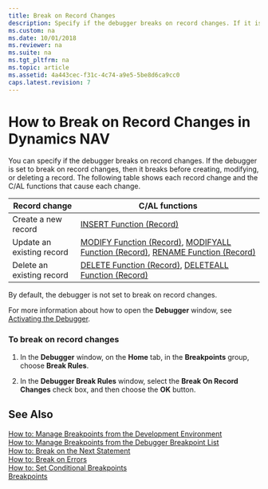 ```yaml
---
title: Break on Record Changes
description: Specify if the debugger breaks on record changes. If it is set to break on record changes, then it breaks before creating, modifying, or deleting a record.
ms.custom: na
ms.date: 10/01/2018
ms.reviewer: na
ms.suite: na
ms.tgt_pltfrm: na
ms.topic: article
ms.assetid: 4a443cec-f31c-4c74-a9e5-5be8d6ca9cc0
caps.latest.revision: 7
---
```

# How to Break on Record Changes in Dynamics NAV
You can specify if the debugger breaks on record changes. If the debugger is set to break on record changes, then it breaks before creating, modifying, or deleting a record. The following table shows each record change and the C/AL functions that cause each change.  
  
|Record change|C/AL functions|  
|-------------------|---------------------|  
|Create a new record|[INSERT Function \(Record\)](INSERT-Function--Record-.md)|  
|Update an existing record|[MODIFY Function \(Record\)](MODIFY-Function--Record-.md), [MODIFYALL Function \(Record\)](MODIFYALL-Function--Record-.md), [RENAME Function \(Record\)](RENAME-Function--Record-.md)|  
|Delete an existing record|[DELETE Function \(Record\)](DELETE-Function--Record-.md), [DELETEALL Function \(Record\)](DELETEALL-Function--Record-.md)|  
  
 By default, the debugger is not set to break on record changes.  
  
 For more information about how to open the **Debugger** window, see [Activating the Debugger](Activating-the-Debugger.md).  
  
### To break on record changes  
  
1.  In the **Debugger** window, on the **Home** tab, in the **Breakpoints** group, choose **Break Rules**.  
  
2.  In the **Debugger Break Rules** window, select the **Break On Record Changes** check box, and then choose the **OK** button.  
  
## See Also  
 [How to: Manage Breakpoints from the Development Environment](How-to--Manage-Breakpoints-from-the-Development-Environment.md)   
 [How to: Manage Breakpoints from the Debugger Breakpoint List](How-to--Manage-Breakpoints-from-the-Debugger-Breakpoint-List.md)   
 [How to: Break on the Next Statement](How-to--Break-on-the-Next-Statement.md)   
 [How to: Break on Errors](How-to--Break-on-Errors.md)   
 [How to: Set Conditional Breakpoints](How-to--Set-Conditional-Breakpoints.md)   
 [Breakpoints](Breakpoints.md)
